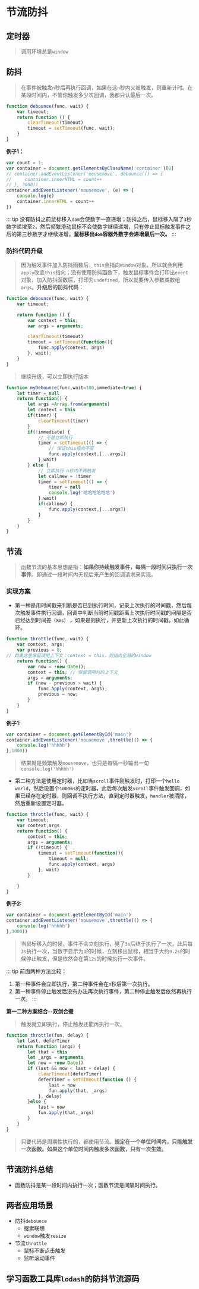 # 节流防抖
## 定时器
> 调用环境总是`window`

## 防抖
> 在事件被触发`n`秒后再执行回调，如果在这`n`秒内又被触发，则重新计时。在某段时间内，不管你触发多少次回调，我都只认最后一次。

```js
function debounce(func, wait) {
    var timeout;
    return function () {
        clearTimeout(timeout)
        timeout = setTimeout(func, wait);
    }
}
```

**例子1：**
```js
var count = 1;
var container = document.getElementsByClassName('container')[0]
// container.addEventListener('mousemove', debounce(() => {
//     container.innerHTML = count++
// }, 3000))
container.addEventListener('mousemove', (e) => {
    console.log(e)
    container.innerHTML = count++
})
```
::: tip
没有防抖之前鼠标移入`dom`会使数字一直递增；防抖之后，鼠标移入隔了`3`秒数字递增至`2`，然后频繁滑动鼠标不会使数字继续递增，只有停止鼠标触发事件之后的第三秒数字才继续递增。**鼠标移出`dom`容器外数字会递增最后一次。**
:::

### 防抖代码升级
> 因为触发事件加入防抖函数后，`this`会指向`Window`对象。所以就会利用`apply`改变`this`指向；没有使用防抖函数下，触发鼠标事件会打印出`event`对象，加入防抖函数后，打印为`undefined`，所以就要传入参数类数组`args`。**升级后的防抖代码：**

```js
function debounce(func, wait) {
    var timeout;

    return function () {
        var context = this;
        var args = arguments;

        clearTimeout(timeout)
        timeout = setTimeout(function(){
            func.apply(context, args)
        }, wait);
    }
}
```

> 继续升级，可以立即执行版本
```js
function myDebounce(func,wait=100,immediate=true) {
    let timer = null
    return function() {
        let args =Array.from(arguments)
        let context = this
        if(timer) {
            clearTimeout(timer)
        }
        if(!immediate) {
            // 不是立即执行
            timer = setTimeout(() => {
                // 保证this指向不变
                func.apply(context,[...args])
            },wait)
        } else {
            // 立即执行 n秒内不再触发
            let callnew = !timer
            timer = setTimeout(() => {
                timer = null
                console.log('哈哈哈哈哈哈')
            },wait)
            if(callnew) {
                func.apply(context,[...args])
            }
        }
    }
}
```

## 节流
> 函数节流的基本思想是指：**如果你持续触发事件，每隔一段时间只执行一次事件**。即通过一段时间内无视后来产生的回调请求来实现。

### 实现方案
- 第一种是用时间戳来判断是否已到执行时间，记录上次执行的时间戳，然后每次触发事件执行回调，回调中判断当前时间戳距离上次执行时间戳的间隔是否已经达到时间差`（Xms）` ，如果是则执行，并更新上次执行的时间戳，如此循环。
```js
function throttle(func, wait) {
    var context, args;
    var previous = 0;
// 如果这里保留调用上下文：context = this，则指向全局的window
    return function() {
        var now = +new Date();
        context = this; // 保留调用时的上下文
        args = arguments;
        if (now - previous > wait) {
            func.apply(context, args);
            previous = now;
        }
    }
}
```
**例子1:**
```js
var container = document.getElementById('main')
container.addEventListener('mousemove',throttle(() => {
    console.log('hhhhh')
},1000))
```
> 结果就是频繁触发`mousemove`，也只是每隔一秒输出一句`console.log('hhhhh')`

- 第二种方法是使用定时器，比如当`scroll`事件刚触发时，打印一个`hello world`，然后设置个`1000ms`的定时器，此后每次触发`scroll`事件触发回调，如果已经存在定时器，则回调不执行方法，直到定时器触发，`handler`被清除，然后重新设置定时器。
```js
function throttle(func, wait) {
    var timeout;
    var context,args
    return function() {
        context = this;
        args = arguments;
        if (!timeout) {
            timeout = setTimeout(function(){
                timeout = null;
                func.apply(context, args)
            }, wait)
        }

    }
}
```

**例子2:**
```js
var container = document.getElementById('main')
container.addEventListener('mousemove',throttle(() => {
    console.log('hhhhh')
},3000))
```
> 当鼠标移入的时候，事件不会立刻执行，晃了`3s`后终于执行了一次，此后每`3s`执行一次，当数字显示为`3`的时候，立刻移出鼠标，相当于大约`9.2s`的时候停止触发，但是依然会在第`12s`的时候执行一次事件。

::: tip
前面两种方法比较：
1. 第一种事件会立即执行，第二种事件会在`n`秒后第一次执行。
2. 第一种事件停止触发后没有办法再次执行事件，第二种停止触发后依然再执行一次。
:::

**第一二种方案结合--双剑合璧**
> 触发就立即执行，停止触发还能再执行一次。

```js
function throttle(fun, delay) {
    let last, deferTimer
    return function (args) {
        let that = this
        let _args = arguments
        let now = +new Date()
        if (last && now < last + delay) {
            clearTimeout(deferTimer)
            deferTimer = setTimeout(function () {
                last = now
                fun.apply(that, _args)
            }, delay)
        }else {
            last = now
            fun.apply(that,_args)
        }
    }
}
```

> 只要代码是周期性执行的，都使用节流。**规定在一个单位时间内，只能触发一次函数。如果这个单位时间内触发多次函数，只有一次生效。**

## 节流防抖总结
- 函数防抖是某一段时间内执行一次；函数节流是间隔时间执行。

## 两者应用场景
+ 防抖`debounce`
    - 搜索联想
    - `window`触发`resize`
+ 节流`throttle`
    - 鼠标不断点击触发
    - 监听滚动事件

## 学习函数工具库`lodash`的防抖节流源码